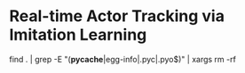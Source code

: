 # Real-time Actor Tracking via Imitation Learning

find . | grep -E "(__pycache__|egg-info|\.pyc|\.pyo$)" | xargs rm -rf
